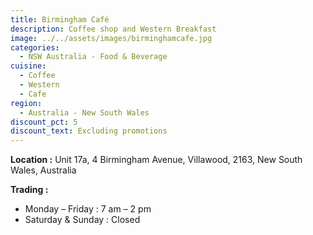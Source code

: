 ```yaml
---
title: Birmingham Café
description: Coffee shop and Western Breakfast
image: ../../assets/images/birminghamcafe.jpg
categories:
  - NSW Australia - Food & Beverage
cuisine:
  - Coffee
  - Western
  - Cafe
region:
  - Australia - New South Wales
discount_pct: 5
discount_text: Excluding promotions
---
```

**Location :** Unit 17a, 4 Birmingham Avenue, Villawood, 2163, New South Wales, Australia

**Trading :**

* Monday – Friday : 7 am – 2 pm
* Saturday & Sunday : Closed
